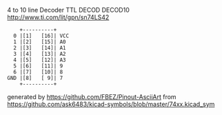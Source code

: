 4 to 10 line Decoder
TTL DECOD DECOD10
http://www.ti.com/lit/gpn/sn74LS42


	    +----------+
	  0 |[1]   [16]| VCC
	  1 |[2]   [15]| A0
	  2 |[3]   [14]| A1
	  3 |[4]   [13]| A2
	  4 |[5]   [12]| A3
	  5 |[6]   [11]| 9
	  6 |[7]   [10]| 8
	GND |[8]   [ 9]| 7
	    +----------+


generated by https://github.com/FBEZ/Pinout-AsciiArt from https://github.com/ask6483/kicad-symbols/blob/master/74xx.kicad_sym